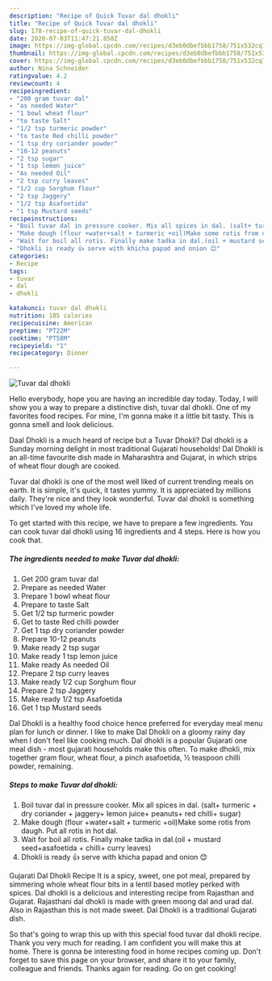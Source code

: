 ```yaml
---
description: "Recipe of Quick Tuvar dal dhokli"
title: "Recipe of Quick Tuvar dal dhokli"
slug: 178-recipe-of-quick-tuvar-dal-dhokli
date: 2020-07-03T11:47:21.858Z
image: https://img-global.cpcdn.com/recipes/d3eb0dbefbbb1758/751x532cq70/tuvar-dal-dhokli-recipe-main-photo.jpg
thumbnail: https://img-global.cpcdn.com/recipes/d3eb0dbefbbb1758/751x532cq70/tuvar-dal-dhokli-recipe-main-photo.jpg
cover: https://img-global.cpcdn.com/recipes/d3eb0dbefbbb1758/751x532cq70/tuvar-dal-dhokli-recipe-main-photo.jpg
author: Nina Schneider
ratingvalue: 4.2
reviewcount: 4
recipeingredient:
- "200 gram tuvar dal"
- "as needed Water"
- "1 bowl wheat flour"
- "to taste Salt"
- "1/2 tsp turmeric powder"
- "to taste Red chilli powder"
- "1 tsp dry coriander powder"
- "10-12 peanuts"
- "2 tsp sugar"
- "1 tsp lemon juice"
- "As needed Oil"
- "2 tsp curry leaves"
- "1/2 cup Sorghum flour"
- "2 tsp Jaggery"
- "1/2 tsp Asafoetida"
- "1 tsp Mustard seeds"
recipeinstructions:
- "Boil tuvar dal in pressure cooker. Mix all spices in dal. (salt+ turmeric + dry coriander + jaggery+ lemon juice+ peanuts+ red chilli+ sugar)"
- "Make dough (flour +water+salt + turmeric +oil)Make some rotis from daugh. Put all rotis in hot dal."
- "Wait for boil all rotis. Finally make tadka in dal.(oil + mustard seed+asafoetida + chilli+ curry leaves)"
- "Dhokli is ready 👍 serve with khicha papad and onion 😊"
categories:
- Recipe
tags:
- tuvar
- dal
- dhokli

katakunci: tuvar dal dhokli 
nutrition: 185 calories
recipecuisine: American
preptime: "PT22M"
cooktime: "PT58M"
recipeyield: "1"
recipecategory: Dinner

---
```



![Tuvar dal dhokli](https://img-global.cpcdn.com/recipes/d3eb0dbefbbb1758/751x532cq70/tuvar-dal-dhokli-recipe-main-photo.jpg)

Hello everybody, hope you are having an incredible day today. Today, I will show you a way to prepare a distinctive dish, tuvar dal dhokli. One of my favorites food recipes. For mine, I'm gonna make it a little bit tasty. This is gonna smell and look delicious.

Daal Dhokli is a much heard of recipe but a Tuvar Dhokli? Dal dhokli is a Sunday morning delight in most traditional Gujarati households! Dal Dhokli is an all-time favourite dish made in Maharashtra and Gujarat, in which strips of wheat flour dough are cooked.

Tuvar dal dhokli is one of the most well liked of current trending meals on earth. It is simple, it's quick, it tastes yummy. It is appreciated by millions daily. They're nice and they look wonderful. Tuvar dal dhokli is something which I've loved my whole life.


To get started with this recipe, we have to prepare a few ingredients. You can cook tuvar dal dhokli using 16 ingredients and 4 steps. Here is how you cook that.

##### The ingredients needed to make Tuvar dal dhokli:

1. Get 200 gram tuvar dal
1. Prepare as needed Water
1. Prepare 1 bowl wheat flour
1. Prepare to taste Salt
1. Get 1/2 tsp turmeric powder
1. Get to taste Red chilli powder
1. Get 1 tsp dry coriander powder
1. Prepare 10-12 peanuts
1. Make ready 2 tsp sugar
1. Make ready 1 tsp lemon juice
1. Make ready As needed Oil
1. Prepare 2 tsp curry leaves
1. Make ready 1/2 cup Sorghum flour
1. Prepare 2 tsp Jaggery
1. Make ready 1/2 tsp Asafoetida
1. Get 1 tsp Mustard seeds


Dal Dhokli is a healthy food choice hence preferred for everyday meal menu plan for lunch or dinner. I like to make Dal Dhokli on a gloomy rainy day when I don&#39;t feel like cooking much. Dal dhokli is a popular Gujarati one meal dish - most gujarati households make this often. To make dhokli¸ mix together gram flour, wheat flour, a pinch asafoetida, ½ teaspoon chilli powder, remaining. 

##### Steps to make Tuvar dal dhokli:

1. Boil tuvar dal in pressure cooker. Mix all spices in dal. (salt+ turmeric + dry coriander + jaggery+ lemon juice+ peanuts+ red chilli+ sugar)
1. Make dough (flour +water+salt + turmeric +oil)Make some rotis from daugh. Put all rotis in hot dal.
1. Wait for boil all rotis. Finally make tadka in dal.(oil + mustard seed+asafoetida + chilli+ curry leaves)
1. Dhokli is ready 👍 serve with khicha papad and onion 😊


Gujarati Dal Dhokli Recipe It is a spicy, sweet, one pot meal, prepared by simmering whole wheat flour bits in a lentil based motley perked with spices. Dal dhokli is a delicious and interesting recipe from Rajasthan and Gujarat. Rajasthani dal dhokli is made with green moong dal and urad dal. Also in Rajasthan this is not made sweet. Dal Dhokli is a traditional Gujarati dish. 

So that's going to wrap this up with this special food tuvar dal dhokli recipe. Thank you very much for reading. I am confident you will make this at home. There is gonna be interesting food in home recipes coming up. Don't forget to save this page on your browser, and share it to your family, colleague and friends. Thanks again for reading. Go on get cooking!
